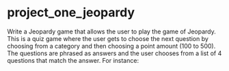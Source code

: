 # project_one_jeopardy


Write a Jeopardy game that allows the user to play the game of Jeopardy. This is a quiz game where the user gets to choose the next question by choosing from a category and then choosing a point amount (100 to 500). The questions are phrased as answers and the user chooses from a list of 4 questions that match the answer. For instance:


